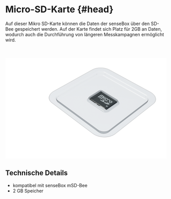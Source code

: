 # Micro-SD-Karte {#head}

<div class="description">Auf dieser Mikro SD-Karte können die Daten der senseBox über den SD-Bee gespeichert werden. Auf der Karte findet sich Platz für 2GB an Daten, wodurch auch die Durchführung von längeren Messkampagnen ermöglicht wird.</div>
<div class="line">
    <br>
    <br>
</div>


![microSD Karte](https://github.com/sensebox/resources/raw/master/gitbook_pictures/micro-sd-card.png)

## Technische Details
   * kompatibel mit senseBox mSD-Bee
   * 2 GB Speicher
